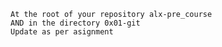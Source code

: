 
    At the root of your repository alx-pre_course
    AND in the directory 0x01-git
    Update as per asignment
